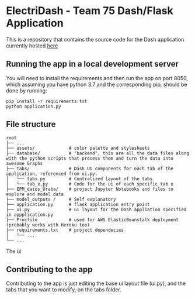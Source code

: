 # ElectriDash - Team 75 Dash/Flask Application

This is a repository that contains the source code for the Dash application currently hosted [here](http://team75.us-east-1.elasticbeanstalk.com/)

## Running the app in a local development server

You will need to install the requirements and then run the app on port 8050, which assuming you have python 3.7 and the corresponding pip, should be done by running:
```
pip install -r requirements.txt
python application.py
```

## File structure
    root
    ├── ...
    ├── assets/             # color palette and stylesheets
    ├── database/           # "backend", this are all the data files along with the python scripts that process them and turn the data into awesome Graphs   
    ├── tabs/               # Dash UI components for each tab of the application, referenced from ui.py.
    │   └── tabs.py         # Centralized layout of the tabs
    │   └── tab_x.py        # Code for the ui of each specific tab x
    ├── EPM_datos_Uraba/    # project Jupyter Notebooks and files to explore and model data
    ├── model_outputs /     # Self explanatory
    ├── application.py      # flask application entry point
    ├── ui.py               # ui layout for the Dash appliation specified in appplication.py
    ├── Procfile            # used for AWS ElasticBeanstalk deployment (probably works with Heroku too)
    ├── requirements.txt    # project dependecies
    │   └── ...                 
    └── ...

The ui 

## Contributing to the app
Contributing to the app is just editing the base ui layout file (ui.py), and the tabs that you want to modify, on the tabs folder.

